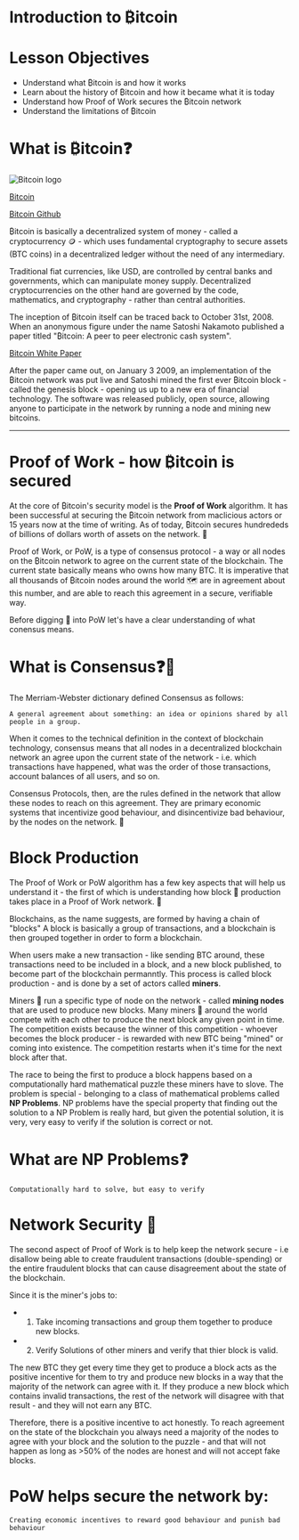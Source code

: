 # Introduction to ₿itcoin

# Lesson Objectives

- Understand what ₿itcoin is and how it works
- Learn about the history of ₿itcoin and how it became what it is today
- Understand how Proof of Work secures the ₿itcoin network
- Understand the limitations of ₿itcoin

# What is ₿itcoin❓

![Bitcoin logo](/assets/bitcoin%20image.png)

[Bitcoin](https://bitcoin.org/en/)

[Bitcoin Github](https://github.com/bitcoin)

₿itcoin is basically a decentralized system of money - called a cryptocurrency 🪙 - which uses fundamental cryptography to secure assets (BTC coins) in a decentralized ledger without the need of any intermediary.

Traditional fiat currencies, like USD, are controlled by central banks and governments, which can manipulate money supply. Decentralized cryptocurrencies on the other hand are governed by the code, mathematics, and cryptography - rather than central authorities.

The inception of ₿itcoin itself can be traced back to October 31st, 2008. When an anonymous figure under the name Satoshi Nakamoto published a paper titled "₿itcoin: A peer to peer electronic cash system".

[Bitcoin White Paper](https://bitcoin.org/bitcoin.pdf)

After the paper came out, on January 3 2009, an implementation of the ₿itcoin network was put live and Satoshi mined the first ever ₿itcoin block - called the genesis block - opening us up to a new era of financial technology. The software was released publicly, open source, allowing anyone to participate in the network by running a node and mining new bitcoins. 

---
# Proof of Work - how ₿itcoin is secured

At the core of ₿itcoin's security model is the **Proof of Work** algorithm. It has been successful at securing the ₿itcoin network from maclicious actors or 15 years now at the time of writing. As of today, ₿itcoin secures hundrededs of billions of dollars worth of assets on the network. 🛜

Proof of Work, or PoW, is a type of consensus protocol - a way or all nodes on the ₿itcoin network to agree on the current state of the blockchain. The current state basically means who owns how many BTC. It is imperative that all thousands of ₿itcoin nodes around the world 🗺️ are in agreement about this number, and are able to reach this agreement in a secure, verifiable way. 

Before digging 🪏 into PoW let's have a clear understanding of what conensus means.

# What is Consensus❓🤔

The Merriam-Webster dictionary defined Consensus as follows:

    A general agreement about something: an idea or opinions shared by all people in a group.

When it comes to the technical definition in the context of blockchain technology, consensus means that all nodes in a decentralized blockchain network an agree upon the current state of the network - i.e. which transactions have happened, what was the order of those transactions, account balances of all users, and so on.

Consensus Protocols, then, are the rules defined in the network that allow these nodes to reach on this agreement. They are primary economic systems that incentivize good behaviour, and disincentivize bad behaviour, by the nodes on the network. 🛜

# Block Production

The Proof of Work or PoW algorithm has a few key aspects that will help us understand it - the first of which is understanding how block 🧱 production takes place in a Proof of Work network. 🛜

Blockchains, as the name suggests, are formed by having a chain of "blocks" A block is basically a group of transactions, and a blockchain is then grouped together in order to form a blockchain.

When users make a new transaction - like sending BTC around, these transactions need to be included in a block, and a new block published, to become part of the blockchain permanntly. This process is called block production - and is done by a set of actors called **miners**.

Miners 🪏 run a specific type of node on the network - called **mining nodes** that are used to produce new blocks. Many miners 🪏 around the world compete with each other to produce the next block any given point in time. The competition exists because the winner of this competition - whoever becomes the block producer - is rewarded with new BTC being "mined" or coming into existence. The competition restarts when it's time for the next block after that. 

The race to being the first to produce a block happens based on a computationally hard mathematical puzzle these miners have to slove. The problem is special - belonging to a class of mathematical problems called **NP Problems**. NP problems have the special property that finding out the solution to a NP Problem is really hard, but given the potential solution, it is very, very easy to verify if the solution is correct or not.

# What are NP Problems❓

    Computationally hard to solve, but easy to verify

# Network Security 🛜

The second aspect of Proof of Work is to help keep the network secure - i.e disallow being able to create fraudulent transactions (double-spending) or the entire fraudulent blocks that can cause disagreement about the state of the blockchain.

Since it is the miner's jobs to:
- 1. Take incoming transactions and group them together to produce new blocks.
- 2. Verify Solutions of other miners and verify that thier block is valid.

The new BTC they get every time they get to produce a block acts as the positive incentive for them to try and produce new blocks in a way that the majority of the network can agree with it. If they produce a new block which contains invalid transactions, the rest of the network will disagree with that result - and they will not earn any BTC. 

Therefore, there is a positive incentive to act honestly. To reach agreement on the state of the blockchain you always need a majority of the nodes to agree with your block and the solution to the puzzle - and that will not happen as long as >50% of the nodes are honest and will not accept fake blocks.

# PoW helps secure the network by:

    Creating economic incentives to reward good behaviour and punish bad behaviour

